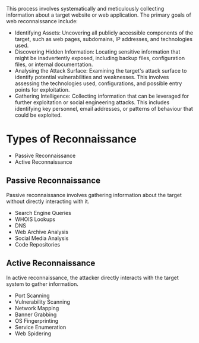 This process involves systematically and meticulously collecting information about a target website or web application.
The primary goals of web reconnaissance include:

- Identifying Assets: Uncovering all publicly accessible components of the target, such as web pages, subdomains, IP addresses, and technologies used.
- Discovering Hidden Information: Locating sensitive information that might be inadvertently exposed, including backup files, configuration files, or internal documentation.
- Analysing the Attack Surface: Examining the target's attack surface to identify potential vulnerabilities and weaknesses. This involves assessing the technologies used, configurations, and possible entry points for exploitation.
- Gathering Intelligence: Collecting information that can be leveraged for further exploitation or social engineering attacks. This includes identifying key personnel, email addresses, or patterns of behaviour that could be exploited.


# Types of Reconnaissance

- Passive Reconnaissance
- Active Reconnaissance

## Passive Reconnaissance

Passive reconnaissance involves gathering information about the target without directly interacting with it.

- Search Engine Queries
- WHOIS Lookups
- DNS
- Web Archive Analysis
- Social Media Analysis
- Code Repositories

## Active Reconnaissance

In active reconnaissance, the attacker directly interacts with the target system to gather information.

- Port Scanning
- Vulnerability Scanning
- Network Mapping
- Banner Grabbing
- OS Fingerprinting
- Service Enumeration
- Web Spidering
